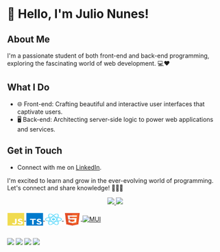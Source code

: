 # 👋 Hello, I'm Julio Nunes!

## About Me
I'm a passionate student of both front-end and back-end programming, exploring the fascinating world of web development. 💻❤

## What I Do
- 🌐 Front-end: Crafting beautiful and interactive user interfaces that captivate users.
- 🖥️ Back-end: Architecting server-side logic to power web applications and services.

## Get in Touch
- Connect with me on [LinkedIn](https://www.linkedin.com/in/julionunesdev/).

I'm excited to learn and grow in the ever-evolving world of programming. Let's connect and share knowledge! 👨‍💻✨


<div align="center" display="flex">
  <a href="https://github.com/JulioNunesDev">
  <img height="180em" src="https://github-readme-stats.vercel.app/api?username=JulioNunesDev&show_icons=true&theme=tokyonight&include_all_commits=true&count_private=true"/>
  <img height="180em" src="https://github-readme-stats.vercel.app/api/top-langs/?username=JulioNunesDev&layout=compact&langs_count=7&theme=tokyonight"/>
</div>
<div style="display: inline_block" ><br>
  <img align="center" alt="julio-Js"  height="30" width="40" src="https://raw.githubusercontent.com/devicons/devicon/master/icons/javascript/javascript-plain.svg">
  <img align="center" alt="julio-Ts"  height="30" width="40" src="https://raw.githubusercontent.com/devicons/devicon/master/icons/typescript/typescript-plain.svg">
  <img align="center" alt="julio-React" height="30" width="40" src="https://raw.githubusercontent.com/devicons/devicon/master/icons/react/react-original.svg">
  <img align="center" alt="julio-HTML"  height="30" width="40" src="https://raw.githubusercontent.com/devicons/devicon/master/icons/html5/html5-original.svg">
 
  
  
  <img align="center" alt="MUI" height="30" width="40" src="https://cdn.jsdelivr.net/gh/devicons/devicon/icons/materialui/materialui-original.svg">
  
  
  ##
 
<div> 
  <a href="https://www.youtube.com/channel/UCYg9lp2ah0_4x1G8Fitf6aw" target="_blank"><img src="https://img.shields.io/badge/YouTube-FF0000?style=for-the-badge&logo=youtube&logoColor=white" target="_blank"></a>
  <a href="https://www.instagram.com/julionunesyt" target="_blank"><img src="https://img.shields.io/badge/-Instagram-%23E4405F?style=for-the-badge&logo=instagram&logoColor=white" target="_blank"></a>
 	 <a href="https://discord.gg/4NzNYkpBAP" target="_blank"><img src="https://img.shields.io/badge/Discord-7289DA?style=for-the-badge&logo=discord&logoColor=white" target="_blank"></a> 
  <a href="https://www.linkedin.com/in/julio-nunes-de-oliveira-b6b40721a/" target="_blank"><img src="https://img.shields.io/badge/-LinkedIn-%230077B5?style=for-the-badge&logo=linkedin&logoColor=white" target="_blank"></a> 
 
  
 
</div>
